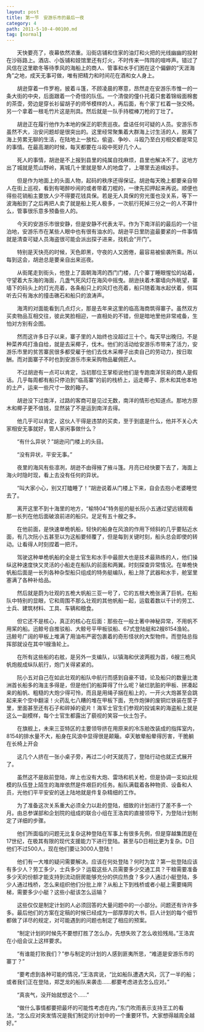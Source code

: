 ```yaml
---
layout: post
title: 第一节　安游乐市的最后一夜
category: 4
path: 2011-5-10-4-00100.md
tag: [normal]
---
```


　　天快要亮了，夜幕依然浓重。沿街店铺和住家的油灯和火把的光线幽幽的投射在沙砾路上。酒店、小饭铺和妓馆里还有灯火，不时传来一阵阵的喧哗声。错过了风信在这里歇冬等待季风的海船上的商人、管事和水手们困在这个偏僻的“天涯海角”之地，成天无事可做，唯有把精力和时间花在酒和女人身上。

　　胡逊穿着一件罗袍，披着斗篷，不顾凌晨的寒意，昂然走在安游乐市惟一的一条大街的中央，后面跟着一个奇怪的队伍。一个清俊的僮仆托着只套着锦缎面棉套的茶壶，旁边是穿长衫留胡子的师爷模样的人，再后面，有个家丁杠着一张交椅。另一个拿着一根毛竹片这是刑具。然后就是一队手持棍棒刀枪的丁壮了。

　　胡逊正在履行他作为本地的保正的职责巡夜。盘诘任何可疑的人员。安游乐市虽然不大，治安问题却是很突出的。这里经常聚集着大群海上讨生活的人，脱离了海上劳累无聊的生活，在陆地上一放松，偷盗、争吵、斗殴乃至白刃相交都是常见的事情。在最高潮的时候，每天都要在斗殴中死好几个人。

　　死人的事情，胡逊是不上报到县里的纯属自找麻烦，县里也解决不了。这地方出了城就是荒山野岭，离城几十里就是黎人的地盘了，上哪里去追缉凶手。

　　但是作为地面上的头面人物，起码的秩序还得保证。胡逊每天晚上都要亲自带人在街上巡视，看到有喝醉吵闹的或者带着刀棍的，一律先扣押起来再说。顺便也得些花销船主要放人少不得要花钱具保。若是无人具保的穷光蛋也没关系，等下一波海船到了之后再把人卖了就是船上死人极多，一次航行死掉三分之一的人不算什么，管事很乐意多预备些人的。

　　今天的安游乐市很安静，但是安静不代表太平。作为下南洋前的最后的一个驻泊地，安游乐市在某些人眼中也有很有油水的。胡逊平日里防盗最要紧的一件事情就是清查可疑人员海盗很可能会派出探子进来，找机会“开门”。

　　特别是天快亮的时候，天色即黑，守夜的人又困倦，最容易被偷袭所乘。所以每到这会，胡逊总是要亲自出来巡夜。

　　从街尾走到街头，他登上了面朝海湾的西门门楼，几个寨丁睡眼惺忪的站着，守望着大东海的海面，几盏气死风灯在海风中摇曳。胡逊扶着木寨墙向外眺望，寨墙下的码头上的灯光亮着，各条船只上的风灯也亮着，船只随着海水起伏着，侧耳听去只有海水的撞击礁石和船只的浪涛声。

　　海湾的对面能看到几点灯火，那是去年来这里的临高海商筑得寨子。虽然双方买卖物品互相交往，彼此笑脸相迎，一直相处的不错，但是暗地里他非常戒备，生怕对方别有企图。

　　然而这许多日子以来，寨子里的人始终也没超过三十个。每天早出晚归，不是种菜养鸡打渔自给，就是去采椰子，伐木。他们的活动给安游乐市带来了活力，安游乐市里的贫苦寨民很多都受雇于他们去伐木采椰子出卖自己的劳动力，按日取酬。而对面寨子不时也到安游乐市来采购物品雇佣匠人。

　　不过胡逊有一点可以肯定，当初那位王掌柜说他们是专跑南洋贸易的商人是假话。几乎每周都有船只停泊到“临高寨”的前的栈桥上，运走椰子、原木和其他本地的土产，运来一些尺寸一致的箱子。

　　胡逊没下过南洋，过路的客商可是见过无数，南洋的情形也知道点。那地方原木和椰子更不值钱，显然装了不是运到南洋去得。

　　他几乎可以肯定，这伙人干得是违禁的买卖，至于到底是什么，他并不关心大家相安无事就好，管人家闲事做什么？

　　“有什么异状？”胡逊问门楼上的头目。

　　“没有异状，平安无事。”

　　夜里的海风有些凛冽，胡逊不由得掖了掖斗篷。月亮已经快要下去了，海面上海火时隐时现，看上去没有任何的异状。

　　“叫大家小心，别又打瞌睡了！”胡逊说着从门楼上下来，自会去抱小老婆睡觉去了。

　　离开这里不到十海里的地方，“榆特04”特务挺的艇长阮小五通过望远镜观看那一长列在他后面破浪前进的船只。足足有五十艘之多。

　　在他前面，是快速单桅帆船，轻快的船身在风浪的作用下倾斜的几乎要贴近水面，有几次阮小五甚至以为这船要倾覆了，但是每到关键时刻，船头总会即使的转动。让看得人时刻捏着一把汗。

　　驾驶这种单桅帆船的全是士官生和水手中最胆大也是技术最熟练的人，他们操纵这种速度快又灵活的小船走在船队的前面和两翼。时刻探查异常情况。在单桅快帆船后面是一长列各种杂型船只组成的特务艇编队，船上除了武器和水手，舱室里塞满了各种补给品。

　　然后就是蔚为壮观的五桅大帆船三亚一号了，它的五根大桅张满了巨帆，在船队中特别的显眼，它和周围不那么壮观的其他帆船一起，运载着数以千计的劳工、士兵、建筑材料、工具、车辆和粮食。

　　但它还不是核心，真正的核心在后面：那些在一般土著中神秘异常，不用帆不用桨的船。迅鲸号自推驳船、大鲸号平甲板驳船、67式登陆艇和2艘8154渔轮。迅鲸号广阔的甲板上堆满了用油布严密包裹着的奇形怪状的大型物件。而登陆总指挥部就设在其中1艘渔轮上。

　　在所有这些船的右舷，是另外一支编队，以镇海和伏波两舰为首，6艘三桅风帆炮舰成纵队航行，炮门关得紧紧的。

　　阮小五对自己在如此壮观的船队中航行而感到自豪不错，论及船只的数量比澳洲首长船多的海主多得是，但是他们的船算得了什么呢？破烂肮脏的甲板、拼凑起来的船帆、粗糙的大炮少得可怜，而且是用绳子捆在船上的，一开火大炮甚至会跳起来来个空中翻滚！火药乱七八糟的堆在甲板下面，充作炮弹的废铜烂铁装在筐子里，里面甚至还有石子和碎掉的瓷片！海军士官生们参观的投诚来的海盗船上就是这么一副模样，每个士官生都露出了藐视的笑容一伙土包子。

　　在旗舰上，未来三亚特区的主要领导挤在用原来的冷冻舱改装成的指挥室内，8154的排水量不大，船身在风浪中显得很是颠簸。卓天敏晕船晕得厉害，干脆躺在长椅上开会

　　这几个人挤在一张小桌子旁，再过二小时天就亮了，登陆行动也就正式展开了。

　　虽然这不是敌前登陆，岸上也没有大炮、雷场和机关枪，但是协调一支如此规模的队伍登上陌生的海岸依然是件艰巨的任务。船队满载着各种物资、设备和人员，光他们平平安安的送上陆地就是件复杂精细的工作。

　　为了准备这次关系重大必须全力以赴的登陆，细致的计划进行了差不多一个月。由总参谋部和企划院的组成的联合小组在王洛宾的直接领导下，为登陆计划制定了详细的步骤。

　　他们所面临的问题无比复杂这种登陆在军事上有很多先例，但是穿越集团是在17世纪，在极其有限的现代支援能力下进行登陆。甚至与D日相比更为复杂。D日他们不过500人，现在他们要让3000人登陆！

　　他们有一大堆的疑问需要解决。应该在何处登陆？何时为宜？第一批登陆应该有多少人？劳工多少，士兵多少？运载这些人员需要多少交通工具？干粮需要准备多少天的份额才能支持到流动厨房能够充分的供应热食？多少人通过小艇登陆，多少人通过栈桥，怎么来组织他们分批上岸？从船上下到栈桥或者小艇上需要绳网梯，需要多少小艇？这些小艇该怎么运输？

　　这些仅仅是制定计划的人必须回答的大量问题中的一小部分。问题还有许许多多。最后他们的方案在定稿的时候已经成为一部厚厚的大书，巨人计划的每个细节都做了详尽的规定，对可能遇到的问题也制定了相应的预案。

　　“制定计划的时候先不要想打胜了怎么办，先想失败了怎么收拾残局。”王洛宾在小组会议上这样要求。

　　“有谁能打败我们？”参与制定的计划的人感到匪夷所思，“难道是安游乐市的寨丁？”

　　“要考虑到各种可能的情况，”王洛宾说，“比如船队遭遇大风，沉了一半的船；或者我们正在登陆，郑芝龙的船队来袭击……都要考虑进去怎么应对。”

　　“真丧气，没开始就想这个……”

　　“做什么事情都要把最坏的可能性考虑在内，”东门吹雨表示支持王工的看法，“怎么应对突发情况是我们制定的计划中的一个重要环节。大家想得越周全越好。”